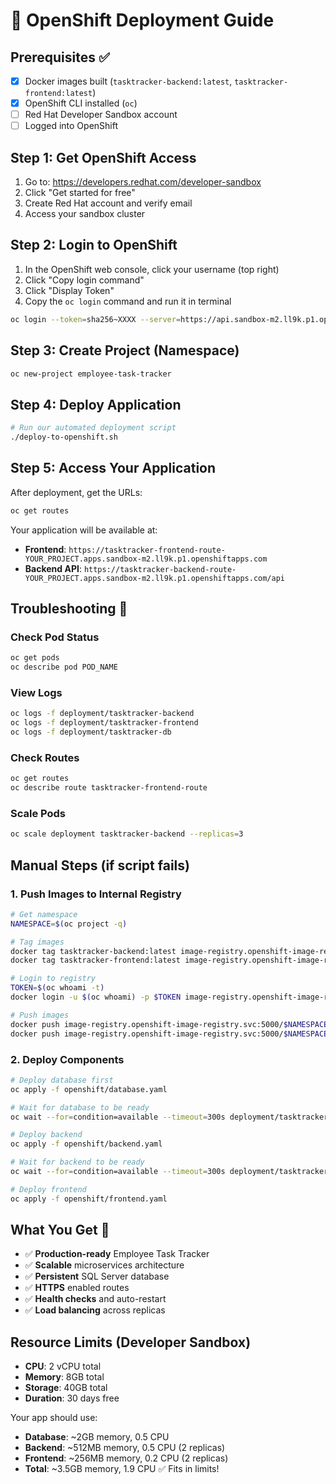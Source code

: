 # 🚀 OpenShift Deployment Guide

## Prerequisites ✅
- [x] Docker images built (`tasktracker-backend:latest`, `tasktracker-frontend:latest`)
- [x] OpenShift CLI installed (`oc`)
- [ ] Red Hat Developer Sandbox account
- [ ] Logged into OpenShift

## Step 1: Get OpenShift Access
1. Go to: https://developers.redhat.com/developer-sandbox
2. Click "Get started for free"
3. Create Red Hat account and verify email
4. Access your sandbox cluster

## Step 2: Login to OpenShift
1. In the OpenShift web console, click your username (top right)
2. Click "Copy login command"
3. Click "Display Token"
4. Copy the `oc login` command and run it in terminal

```bash
oc login --token=sha256~XXXX --server=https://api.sandbox-m2.ll9k.p1.openshiftapps.com:6443
```

## Step 3: Create Project (Namespace)
```bash
oc new-project employee-task-tracker
```

## Step 4: Deploy Application
```bash
# Run our automated deployment script
./deploy-to-openshift.sh
```

## Step 5: Access Your Application
After deployment, get the URLs:
```bash
oc get routes
```

Your application will be available at:
- **Frontend**: `https://tasktracker-frontend-route-YOUR_PROJECT.apps.sandbox-m2.ll9k.p1.openshiftapps.com`
- **Backend API**: `https://tasktracker-backend-route-YOUR_PROJECT.apps.sandbox-m2.ll9k.p1.openshiftapps.com/api`

## Troubleshooting 🔧

### Check Pod Status
```bash
oc get pods
oc describe pod POD_NAME
```

### View Logs
```bash
oc logs -f deployment/tasktracker-backend
oc logs -f deployment/tasktracker-frontend
oc logs -f deployment/tasktracker-db
```

### Check Routes
```bash
oc get routes
oc describe route tasktracker-frontend-route
```

### Scale Pods
```bash
oc scale deployment tasktracker-backend --replicas=3
```

## Manual Steps (if script fails)

### 1. Push Images to Internal Registry
```bash
# Get namespace
NAMESPACE=$(oc project -q)

# Tag images
docker tag tasktracker-backend:latest image-registry.openshift-image-registry.svc:5000/$NAMESPACE/tasktracker-backend:latest
docker tag tasktracker-frontend:latest image-registry.openshift-image-registry.svc:5000/$NAMESPACE/tasktracker-frontend:latest

# Login to registry
TOKEN=$(oc whoami -t)
docker login -u $(oc whoami) -p $TOKEN image-registry.openshift-image-registry.svc:5000

# Push images
docker push image-registry.openshift-image-registry.svc:5000/$NAMESPACE/tasktracker-backend:latest
docker push image-registry.openshift-image-registry.svc:5000/$NAMESPACE/tasktracker-frontend:latest
```

### 2. Deploy Components
```bash
# Deploy database first
oc apply -f openshift/database.yaml

# Wait for database to be ready
oc wait --for=condition=available --timeout=300s deployment/tasktracker-db

# Deploy backend
oc apply -f openshift/backend.yaml

# Wait for backend to be ready
oc wait --for=condition=available --timeout=300s deployment/tasktracker-backend

# Deploy frontend
oc apply -f openshift/frontend.yaml
```

## What You Get 🎉
- ✅ **Production-ready** Employee Task Tracker
- ✅ **Scalable** microservices architecture
- ✅ **Persistent** SQL Server database
- ✅ **HTTPS** enabled routes
- ✅ **Health checks** and auto-restart
- ✅ **Load balancing** across replicas

## Resource Limits (Developer Sandbox)
- **CPU**: 2 vCPU total
- **Memory**: 8GB total
- **Storage**: 40GB total
- **Duration**: 30 days free

Your app should use:
- **Database**: ~2GB memory, 0.5 CPU
- **Backend**: ~512MB memory, 0.5 CPU (2 replicas)
- **Frontend**: ~256MB memory, 0.2 CPU (2 replicas)
- **Total**: ~3.5GB memory, 1.9 CPU ✅ Fits in limits!